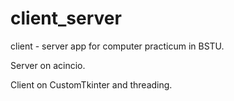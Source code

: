 # client_server
client - server app for computer practicum in BSTU.

Server on acincio.

Client on CustomTkinter and threading.
